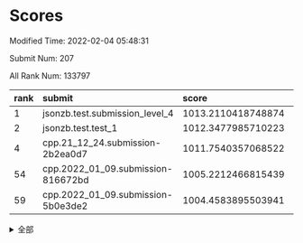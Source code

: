 # Scores

Modified Time: 2022-02-04 05:48:31

Submit Num: 207

All Rank Num: 133797

| rank |               submit               |       score        |       sigma        | pk_num |
| :--- | :--------------------------------- | :----------------- | :----------------- | :----- |
| 1    | jsonzb.test.submission_level_4     | 1013.2110418748874 | 0.7856795721996482 | 2586   |
| 2    | jsonzb.test.test_1                 | 1012.3477985710223 | 0.7890331057248522 | 2583   |
| 4    | cpp.21_12_24.submission-2b2ea0d7   | 1011.7540357068522 | 0.7870535455734426 | 2585   |
| 54   | cpp.2022_01_09.submission-816672bd | 1005.2212466815439 | 0.7172291047145258 | 2582   |
| 59   | cpp.2022_01_09.submission-5b0e3de2 | 1004.4583895503941 | 0.724742758377318  | 2589   |


<details>
<summary>全部</summary>

| rank |                 submit                 |       score        |       sigma        | pk_num |
| :--- | :------------------------------------- | :----------------- | :----------------- | :----- |
| 1    | jsonzb.test.submission_level_4         | 1013.2110418748874 | 0.7856795721996482 | 2586   |
| 2    | jsonzb.test.test_1                     | 1012.3477985710223 | 0.7890331057248522 | 2583   |
| 3    | gobigger.level_3.submission_level_3_18 | 1011.843495391806  | 0.7772967534045324 | 2586   |
| 4    | cpp.21_12_24.submission-2b2ea0d7       | 1011.7540357068522 | 0.7870535455734426 | 2585   |
| 5    | gobigger.level_3.submission_level_3_49 | 1011.6759481281009 | 0.7636886875891178 | 2588   |
| 6    | gobigger.level_3.submission_level_3_26 | 1011.6412019811835 | 0.780400833820081  | 2583   |
| 7    | gobigger.level_3.submission_level_3_48 | 1011.5385182052958 | 0.7671503596835464 | 2589   |
| 8    | gobigger.level_3.submission_level_3_38 | 1011.5080531104892 | 0.7703561733759506 | 2583   |
| 9    | gobigger.level_3.submission_level_3_16 | 1011.1617004722522 | 0.7790132920562138 | 2590   |
| 10   | gobigger.level_3.submission_level_3_14 | 1011.0280349319714 | 0.7805861963818108 | 2588   |
| 11   | gobigger.level_3.submission_level_3_46 | 1010.8378487490597 | 0.7635487510339244 | 2589   |
| 12   | gobigger.level_3.submission_level_3_0  | 1010.6936185784756 | 0.7516418459622729 | 2584   |
| 13   | gobigger.level_3.submission_level_3_37 | 1010.6634327776261 | 0.772133170615588  | 2586   |
| 14   | gobigger.level_3.submission_level_3_3  | 1010.6053895029912 | 0.7801439473389873 | 2590   |
| 15   | gobigger.level_3.submission_level_3_41 | 1010.5763060635087 | 0.7637459071049169 | 2586   |
| 16   | gobigger.level_3.submission_level_3_30 | 1010.5631291512539 | 0.7479672296046955 | 2587   |
| 17   | gobigger.level_3.submission_level_3_40 | 1010.5304904461246 | 0.7597310142338474 | 2585   |
| 18   | gobigger.level_3.submission_level_3_32 | 1010.4284847796789 | 0.7558987386112824 | 2589   |
| 19   | gobigger.level_3.submission_level_3_29 | 1010.3747099231266 | 0.7634487229609503 | 2583   |
| 20   | gobigger.level_3.submission_level_3_35 | 1010.2434220903461 | 0.748091783109637  | 2589   |
| 21   | gobigger.level_3.submission_level_3_34 | 1010.2142599818995 | 0.7685012722686884 | 2579   |
| 22   | gobigger.level_3.submission_level_3_9  | 1010.1804600509778 | 0.758915116555596  | 2579   |
| 23   | gobigger.level_3.submission_level_3_10 | 1010.1690960121363 | 0.7612065049229461 | 2584   |
| 24   | gobigger.level_3.submission_level_3_24 | 1010.1668363183262 | 0.7422439948082943 | 2584   |
| 25   | gobigger.level_3.submission_level_3_19 | 1010.1281373835773 | 0.7602917070207577 | 2586   |
| 26   | gobigger.level_3.submission_level_3_6  | 1010.1231388889888 | 0.774394539435019  | 2587   |
| 27   | gobigger.level_3.submission_level_3_13 | 1010.0628153699865 | 0.7670605523127841 | 2584   |
| 28   | gobigger.level_3.submission_level_3_7  | 1009.9939461252494 | 0.7647287975400495 | 2585   |
| 29   | gobigger.level_3.submission_level_3_15 | 1009.9422560404654 | 0.7572417771239481 | 2583   |
| 30   | gobigger.level_3.submission_level_3_39 | 1009.9173234310432 | 0.7495128356957826 | 2584   |
| 31   | gobigger.level_3.submission_level_3_17 | 1009.8765652641229 | 0.7540028673754022 | 2589   |
| 32   | gobigger.level_3.submission_level_3_8  | 1009.8564805294236 | 0.7523312246615682 | 2582   |
| 33   | gobigger.level_3.submission_level_3_25 | 1009.7347589256817 | 0.7494301671529778 | 2584   |
| 34   | gobigger.level_3.submission_level_3_11 | 1009.6652787005839 | 0.7564385921519247 | 2587   |
| 35   | gobigger.level_3.submission_level_3_21 | 1009.629069638701  | 0.7401298895000303 | 2586   |
| 36   | gobigger.level_3.submission_level_3_20 | 1009.5611445251243 | 0.7603548768272995 | 2586   |
| 37   | gobigger.level_3.submission_level_3_31 | 1009.4880620379414 | 0.7334270406515827 | 2588   |
| 38   | gobigger.level_3.submission_level_3_12 | 1009.4415764282093 | 0.7504192961410788 | 2588   |
| 39   | gobigger.level_3.submission_level_3_42 | 1009.4070773259363 | 0.7398030834476484 | 2586   |
| 40   | gobigger.level_3.submission_level_3_28 | 1009.3984655306263 | 0.7547553056240739 | 2585   |
| 41   | gobigger.level_3.submission_level_3_22 | 1009.3831137406604 | 0.7553543549920221 | 2585   |
| 42   | gobigger.level_3.submission_level_3_45 | 1009.3184589821179 | 0.7507382753225699 | 2587   |
| 43   | gobigger.level_3.submission_level_3_44 | 1009.2992163712563 | 0.7666031218163276 | 2590   |
| 44   | gobigger.level_3.submission_level_3_43 | 1009.1343438145691 | 0.7352648773958491 | 2591   |
| 45   | gobigger.level_3.submission_level_3_36 | 1009.0998345852419 | 0.7575465916794077 | 2587   |
| 46   | gobigger.level_3.submission_level_3_2  | 1009.071131287418  | 0.7703756773240459 | 2582   |
| 47   | gobigger.level_3.submission_level_3_5  | 1008.9753973458619 | 0.7210139580478421 | 2585   |
| 48   | gobigger.level_3.submission_level_3_4  | 1008.8604402897986 | 0.7500722112035876 | 2584   |
| 49   | gobigger.level_3.submission_level_3_47 | 1008.8095717781077 | 0.7365610621133852 | 2585   |
| 50   | gobigger.level_3.submission_level_3_33 | 1008.792090740239  | 0.7375876422580362 | 2587   |
| 51   | gobigger.level_3.submission_level_3_23 | 1008.7648033155039 | 0.745317294918375  | 2584   |
| 52   | gobigger.level_3.submission_level_3_1  | 1008.7445776816409 | 0.7578245178191628 | 2589   |
| 53   | gobigger.level_3.submission_level_3_27 | 1008.6987256258512 | 0.7527991501282821 | 2582   |
| 54   | cpp.2022_01_09.submission-816672bd     | 1005.2212466815439 | 0.7172291047145258 | 2582   |
| 55   | gobigger.level_1.submission_level_1_3  | 1004.8589007263955 | 0.7177537618492843 | 2580   |
| 56   | gobigger.level_1.submission_level_1_45 | 1004.791439480225  | 0.7127945002693047 | 2584   |
| 57   | gobigger.level_1.submission_level_1_43 | 1004.7588183133238 | 0.7256970656369996 | 2587   |
| 58   | gobigger.level_1.submission_level_1_20 | 1004.5584797332164 | 0.7326660442912659 | 2582   |
| 59   | cpp.2022_01_09.submission-5b0e3de2     | 1004.4583895503941 | 0.724742758377318  | 2589   |
| 60   | gobigger.level_1.submission_level_1_38 | 1004.2701750104279 | 0.7164150371055893 | 2586   |
| 61   | gobigger.level_1.submission_level_1_27 | 1004.2595737364725 | 0.71850773860797   | 2592   |
| 62   | gobigger.level_1.submission_level_1_32 | 1004.2145630525232 | 0.7236338453137446 | 2583   |
| 63   | gobigger.level_1.submission_level_1_18 | 1004.1654218178497 | 0.7212611498202233 | 2587   |
| 64   | gobigger.level_1.submission_level_1_4  | 1004.0536262981105 | 0.7099156296691623 | 2577   |
| 65   | gobigger.level_1.submission_level_1_25 | 1003.9587182213371 | 0.7167720006247466 | 2585   |
| 66   | gobigger.level_1.submission_level_1_5  | 1003.8326651090835 | 0.7170084853510367 | 2590   |
| 67   | gobigger.level_1.submission_level_1_36 | 1003.7483403243641 | 0.7204317289453502 | 2590   |
| 68   | gobigger.level_1.submission_level_1_40 | 1003.747131326791  | 0.7258792569069911 | 2584   |
| 69   | gobigger.level_1.submission_level_1_33 | 1003.7415109852855 | 0.7143842509140351 | 2585   |
| 70   | gobigger.level_1.submission_level_1_15 | 1003.7283999738356 | 0.7170154998168514 | 2584   |
| 71   | gobigger.level_1.submission_level_1_48 | 1003.7264236600402 | 0.7142018189360165 | 2590   |
| 72   | gobigger.level_1.submission_level_1_6  | 1003.6958904298392 | 0.7079013287577415 | 2587   |
| 73   | gobigger.level_1.submission_level_1_49 | 1003.6878654840194 | 0.7224082296495846 | 2585   |
| 74   | gobigger.level_1.submission_level_1_39 | 1003.6574306565325 | 0.7182283843161766 | 2584   |
| 75   | gobigger.level_1.submission_level_1_37 | 1003.6222306162314 | 0.716242929117127  | 2588   |
| 76   | gobigger.level_1.submission_level_1_1  | 1003.5831943303102 | 0.7196562986498746 | 2580   |
| 77   | gobigger.level_1.submission_level_1_35 | 1003.5703229394303 | 0.7317344423896363 | 2582   |
| 78   | gobigger.level_1.submission_level_1_31 | 1003.5024070339884 | 0.7135759318887995 | 2591   |
| 79   | gobigger.level_1.submission_level_1_14 | 1003.4160419894685 | 0.7097317707535791 | 2587   |
| 80   | gobigger.level_1.submission_level_1_12 | 1003.2592738246987 | 0.7107997334163543 | 2585   |
| 81   | gobigger.level_1.submission_level_1_9  | 1003.2429570079638 | 0.7180874021569658 | 2583   |
| 82   | gobigger.level_1.submission_level_1_8  | 1003.2398151011722 | 0.7174358159152704 | 2586   |
| 83   | gobigger.level_1.submission_level_1_19 | 1003.1873918183687 | 0.715887013172672  | 2587   |
| 84   | gobigger.level_1.submission_level_1_10 | 1003.1608708952548 | 0.7141253050298507 | 2590   |
| 85   | gobigger.level_1.submission_level_1_21 | 1003.1390310154688 | 0.714960945763361  | 2582   |
| 86   | gobigger.level_1.submission_level_1_34 | 1003.0706128941107 | 0.7100464737087907 | 2592   |
| 87   | gobigger.level_1.submission_level_1_13 | 1003.0695447029143 | 0.708873314700282  | 2581   |
| 88   | gobigger.level_1.submission_level_1_47 | 1003.0656304055884 | 0.7160577341931454 | 2580   |
| 89   | gobigger.level_1.submission_level_1_26 | 1003.0577343457711 | 0.7217249806223791 | 2589   |
| 90   | gobigger.level_1.submission_level_1_23 | 1002.9584414194798 | 0.7192315530302857 | 2584   |
| 91   | gobigger.level_1.submission_level_1_41 | 1002.9366795546549 | 0.717546478640029  | 2587   |
| 92   | gobigger.level_1.submission_level_1_17 | 1002.7177729461788 | 0.7140782572419099 | 2586   |
| 93   | gobigger.level_1.submission_level_1_16 | 1002.716729517018  | 0.7109550601923439 | 2584   |
| 94   | gobigger.level_1.submission_level_1_22 | 1002.65299838969   | 0.7154217880183537 | 2586   |
| 95   | gobigger.level_1.submission_level_1_2  | 1002.6499788639118 | 0.6987899564007616 | 2587   |
| 96   | gobigger.level_1.submission_level_1_7  | 1002.6200292290322 | 0.7109329167970282 | 2579   |
| 97   | gobigger.level_1.submission_level_1_11 | 1002.6091629808045 | 0.7111061446674999 | 2585   |
| 98   | gobigger.level_1.submission_level_1_24 | 1002.5381466973092 | 0.7148627505548684 | 2583   |
| 99   | gobigger.level_1.submission_level_1_46 | 1002.4600262736493 | 0.7171722221631398 | 2580   |
| 100  | gobigger.level_1.submission_level_1_42 | 1002.3925680555077 | 0.7122765289293704 | 2589   |
| 101  | gobigger.level_1.submission_level_1_44 | 1002.3282604947359 | 0.7250099076214597 | 2587   |
| 102  | gobigger.level_1.submission_level_1_0  | 1002.1233498160528 | 0.7211865865482667 | 2592   |
| 103  | gobigger.level_1.submission_level_1_28 | 1002.0593773356018 | 0.7085966267360447 | 2584   |
| 104  | gobigger.level_1.submission_level_1_29 | 1001.7764339797758 | 0.7195286520459095 | 2584   |
| 105  | gobigger.level_1.submission_level_1_30 | 1001.4270207472852 | 0.7224893596726001 | 2586   |
| 106  | gobigger.random.submission_random_7    | 997.8715106448933  | 0.7092014766265587 | 2591   |
| 107  | gobigger.random.submission_random_1    | 997.5928095169445  | 0.7127831341465095 | 2585   |
| 108  | gobigger.random.submission_random_10   | 996.7368190593091  | 0.7055451139477764 | 2582   |
| 109  | gobigger.random.submission_random_5    | 996.6924235703283  | 0.7290757374472996 | 2584   |
| 110  | gobigger.random.submission_random_25   | 996.3972535998143  | 0.714970537424067  | 2587   |
| 111  | gobigger.random.submission_random_16   | 996.3929962646941  | 0.7090239573905741 | 2587   |
| 112  | gobigger.random.submission_random_32   | 996.3017790539918  | 0.7125035909319158 | 2586   |
| 113  | gobigger.random.submission_random_2    | 996.2150471613685  | 0.7114233336521759 | 2584   |
| 114  | gobigger.random.submission_random_42   | 996.1840129852899  | 0.7166367902242758 | 2585   |
| 115  | gobigger.random.submission_random_11   | 996.1782485014369  | 0.7071532832453036 | 2591   |
| 116  | gobigger.random.submission_random_44   | 996.1449609929524  | 0.7048030538560085 | 2592   |
| 117  | gobigger.random.submission_random_3    | 996.1176967514041  | 0.7111328038442095 | 2587   |
| 118  | gobigger.random.submission_random_30   | 996.1101926548465  | 0.7156798769446711 | 2581   |
| 119  | gobigger.random.submission_random_22   | 996.0631042349652  | 0.7076411686623187 | 2585   |
| 120  | gobigger.random.submission_random_4    | 996.0429320730615  | 0.7068739029559608 | 2585   |
| 121  | gobigger.random.submission_random_13   | 996.0174556246665  | 0.7150905641622629 | 2585   |
| 122  | gobigger.random.submission_random_14   | 995.9982183276321  | 0.7128950754497732 | 2593   |
| 123  | gobigger.random.submission_random_24   | 995.9924990075395  | 0.7010109149866169 | 2586   |
| 124  | gobigger.random.submission_random_19   | 995.9872666717507  | 0.7176078411632573 | 2590   |
| 125  | gobigger.random.submission_random_49   | 995.9866766298085  | 0.7148518484377043 | 2588   |
| 126  | gobigger.random.submission_random_6    | 995.9648953778544  | 0.7121950071915336 | 2587   |
| 127  | gobigger.random.submission_random_36   | 995.9422143772149  | 0.7125508128917403 | 2586   |
| 128  | gobigger.random.submission_random_26   | 995.9266128726946  | 0.7124449482761283 | 2589   |
| 129  | gobigger.random.submission_random_47   | 995.8607313934581  | 0.716876457290793  | 2584   |
| 130  | gobigger.random.submission_random_18   | 995.805019086048   | 0.7079712109166479 | 2583   |
| 131  | gobigger.random.submission_random_31   | 995.7954396460067  | 0.7144162459929998 | 2585   |
| 132  | gobigger.random.submission_random_40   | 995.735884747165   | 0.7269975966455671 | 2579   |
| 133  | gobigger.random.submission_random_20   | 995.717607484311   | 0.7056175480040862 | 2588   |
| 134  | gobigger.random.submission_random_28   | 995.6735532817536  | 0.7312724962860748 | 2584   |
| 135  | gobigger.random.submission_random_46   | 995.6346704285062  | 0.7085690857446416 | 2589   |
| 136  | gobigger.random.submission_random_37   | 995.6083456520951  | 0.7173295020772039 | 2585   |
| 137  | gobigger.random.submission_random_17   | 995.5767258525018  | 0.7224731254524585 | 2588   |
| 138  | gobigger.random.submission_random_48   | 995.5716763965205  | 0.7044165356026406 | 2580   |
| 139  | gobigger.random.submission_random_38   | 995.570196200406   | 0.7084276333670667 | 2589   |
| 140  | gobigger.random.submission_random_39   | 995.482728181388   | 0.7098160631409104 | 2583   |
| 141  | gobigger.random.submission_random_8    | 995.4550036874894  | 0.7171450193334337 | 2589   |
| 142  | gobigger.random.submission_random_12   | 995.4388513674446  | 0.7145580604590523 | 2591   |
| 143  | gobigger.random.submission_random_15   | 995.4124537153873  | 0.7084710073719808 | 2579   |
| 144  | gobigger.random.submission_random_41   | 995.3862954020586  | 0.7070266020770247 | 2584   |
| 145  | gobigger.random.submission_random_33   | 995.2837334221985  | 0.6933716473741438 | 2588   |
| 146  | gobigger.random.submission_random_35   | 995.2707933327422  | 0.7082739768583096 | 2583   |
| 147  | gobigger.random.submission_random_23   | 995.2688728295237  | 0.709005918509038  | 2588   |
| 148  | gobigger.random.submission_random_27   | 995.261593644802   | 0.712260406461854  | 2587   |
| 149  | gobigger.random.submission_random_0    | 995.2458741938893  | 0.7136618939010388 | 2585   |
| 150  | gobigger.random.submission_random_29   | 994.9979298139715  | 0.7261752307081534 | 2586   |
| 151  | gobigger.random.submission_random_43   | 994.9929495049321  | 0.7102214682395029 | 2587   |
| 152  | gobigger.random.submission_random_34   | 994.92058511932    | 0.7092358537845865 | 2585   |
| 153  | gobigger.random.submission_random_9    | 994.9075720859748  | 0.7147405601311438 | 2586   |
| 154  | gobigger.random.submission_random_21   | 994.7006735688406  | 0.7199031656733808 | 2584   |
| 155  | gobigger.level_2.submission_level_2_13 | 994.0630218984097  | 0.7242377411095777 | 2587   |
| 156  | gobigger.level_2.submission_level_2_46 | 994.0486049723409  | 0.7260619763603129 | 2587   |
| 157  | gobigger.level_2.submission_level_2_7  | 994.0096673431656  | 0.7312909863364895 | 2584   |
| 158  | gobigger.level_2.submission_level_2_6  | 993.9103429854783  | 0.732818164685955  | 2586   |
| 159  | gobigger.random.submission_random_45   | 993.6158853808141  | 0.7310466036174718 | 2585   |
| 160  | gobigger.level_2.submission_level_2_27 | 993.5953826267884  | 0.7531290874010955 | 2584   |
| 161  | gobigger.level_2.submission_level_2_17 | 993.5377485830633  | 0.7370477288501786 | 2581   |
| 162  | gobigger.level_2.submission_level_2_47 | 993.4331927383448  | 0.7375877848747509 | 2585   |
| 163  | gobigger.level_2.submission_level_2_42 | 993.4059070389163  | 0.7538687283361089 | 2592   |
| 164  | gobigger.level_2.submission_level_2_37 | 993.3005948469785  | 0.7278435864147662 | 2585   |
| 165  | gobigger.level_2.submission_level_2_16 | 992.9089095720772  | 0.742398148274412  | 2589   |
| 166  | gobigger.level_2.submission_level_2_25 | 992.8636583653669  | 0.7406217367683896 | 2584   |
| 167  | gobigger.level_2.submission_level_2_14 | 992.7984785672368  | 0.7299659983592941 | 2582   |
| 168  | gobigger.level_2.submission_level_2_2  | 992.5003794196801  | 0.747797507803879  | 2589   |
| 169  | gobigger.level_2.submission_level_2_4  | 992.45622323926    | 0.7608984292179735 | 2584   |
| 170  | gobigger.level_2.submission_level_2_18 | 992.3596544148235  | 0.7498512428031769 | 2582   |
| 171  | gobigger.level_2.submission_level_2_31 | 992.3573047763696  | 0.7568082432037838 | 2586   |
| 172  | gobigger.level_2.submission_level_2_28 | 992.3415765130791  | 0.7601785766955851 | 2591   |
| 173  | gobigger.level_2.submission_level_2_40 | 992.2357152411608  | 0.7544174219623486 | 2583   |
| 174  | gobigger.level_2.submission_level_2_21 | 992.1814324743597  | 0.7412382933308885 | 2581   |
| 175  | gobigger.level_2.submission_level_2_30 | 992.1574380258262  | 0.7364690010458039 | 2587   |
| 176  | gobigger.level_2.submission_level_2_0  | 992.1021157977152  | 0.766662864783809  | 2586   |
| 177  | gobigger.level_2.submission_level_2_41 | 992.0466964021601  | 0.7494009890769153 | 2584   |
| 178  | gobigger.level_2.submission_level_2_11 | 991.9769353209725  | 0.7442267985297782 | 2584   |
| 179  | gobigger.level_2.submission_level_2_38 | 991.9650309765312  | 0.7460998321653355 | 2585   |
| 180  | gobigger.level_2.submission_level_2_49 | 991.9649973233869  | 0.7277460241718872 | 2586   |
| 181  | gobigger.level_2.submission_level_2_9  | 991.91903579925    | 0.7526133068967313 | 2587   |
| 182  | gobigger.level_2.submission_level_2_23 | 991.8259834950081  | 0.7601766369857852 | 2580   |
| 183  | gobigger.level_2.submission_level_2_33 | 991.7245748357469  | 0.7538601418773176 | 2587   |
| 184  | gobigger.level_2.submission_level_2_29 | 991.7178002328666  | 0.7394872914993154 | 2590   |
| 185  | gobigger.level_2.submission_level_2_20 | 991.6796337922406  | 0.7432370689426309 | 2588   |
| 186  | gobigger.level_2.submission_level_2_19 | 991.6353769078307  | 0.7262028979096943 | 2590   |
| 187  | gobigger.level_2.submission_level_2_24 | 991.5834278502383  | 0.7523404228545151 | 2583   |
| 188  | gobigger.level_2.submission_level_2_3  | 991.5694498594431  | 0.7482997460307061 | 2582   |
| 189  | gobigger.level_2.submission_level_2_1  | 991.5323466541993  | 0.7628756622839274 | 2583   |
| 190  | gobigger.level_2.submission_level_2_10 | 991.4928001160507  | 0.7459281597534911 | 2589   |
| 191  | gobigger.level_2.submission_level_2_48 | 991.4339120318493  | 0.7489748210066467 | 2583   |
| 192  | gobigger.level_2.submission_level_2_22 | 991.3903396123476  | 0.7653525191188892 | 2582   |
| 193  | gobigger.level_2.submission_level_2_39 | 991.3789797844014  | 0.7443792316017498 | 2582   |
| 194  | gobigger.level_2.submission_level_2_34 | 991.3638055816097  | 0.7467886170439723 | 2584   |
| 195  | gobigger.level_2.submission_level_2_45 | 991.359889267611   | 0.7696875055966026 | 2581   |
| 196  | gobigger.level_2.submission_level_2_8  | 991.3101997083835  | 0.7576097015947316 | 2580   |
| 197  | gobigger.level_2.submission_level_2_12 | 991.124082466871   | 0.7607817251964043 | 2588   |
| 198  | gobigger.level_2.submission_level_2_26 | 991.0787848375413  | 0.7643725299689031 | 2584   |
| 199  | gobigger.level_2.submission_level_2_44 | 991.0500597074481  | 0.7524118906731543 | 2581   |
| 200  | gobigger.level_2.submission_level_2_32 | 991.0355730932312  | 0.7531544728650676 | 2586   |
| 201  | gobigger.level_2.submission_level_2_36 | 990.9517226970144  | 0.7583998705566627 | 2582   |
| 202  | gobigger.level_2.submission_level_2_15 | 990.9365350246875  | 0.7494642203679461 | 2581   |
| 203  | gobigger.level_2.submission_level_2_35 | 990.9310851440256  | 0.7380243654614415 | 2583   |
| 204  | gobigger.level_2.submission_level_2_43 | 990.7967590590966  | 0.7759095593868856 | 2588   |
| 205  | gobigger.level_2.submission_level_2_5  | 990.6778053971664  | 0.752356108052909  | 2583   |
| 206  | gobigger.none.submission_none_1        | 977.171216186813   | 1.4903997799134614 | 2582   |
| 207  | gobigger.none.submission_none_0        | 976.5887058049656  | 1.4650726908653156 | 2586   |

</details>